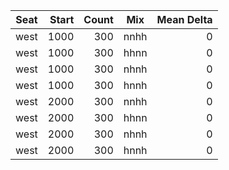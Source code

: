 Seat | Start | Count | Mix | Mean Delta
---|---:|---:|---|---:
| west | 1000 | 300 | nnhh | 0 |
| west | 1000 | 300 | hhnn | 0 |
| west | 1000 | 300 | nhnh | 0 |
| west | 1000 | 300 | hnnh | 0 |
| west | 2000 | 300 | nnhh | 0 |
| west | 2000 | 300 | hhnn | 0 |
| west | 2000 | 300 | nhnh | 0 |
| west | 2000 | 300 | hnnh | 0 |
